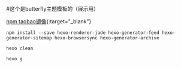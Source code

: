 
#这个是butterfly主题模板的（展示用）

[npm taobao镜像](https://blog.csdn.net/shangrila_kun/article/details/89633374){:target="_blank"}



```
npm install --save hexo-renderer-jade hexo-generator-feed hexo-generator-sitemap hexo-browsersync hexo-generator-archive
```


```
hexo clean

hexo g
```
